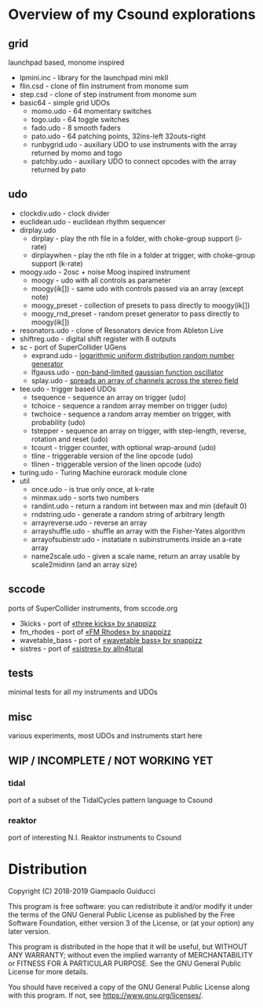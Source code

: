 #  Overview of my Csound explorations

## grid

launchpad based, monome inspired

- lpmini.inc - library for the launchpad mini mkII
- flin.csd - clone of flin instrument from monome sum
- step.csd - clone of step instrument from monome sum
- basic64 - simple grid UDOs
  - momo.udo - 64 momentary switches
  - togo.udo - 64 toggle switches
  - fado.udo - 8 smooth faders
  - pato.udo - 64 patching points, 32ins-left 32outs-right
  - runbygrid.udo - auxiliary UDO to use instruments with the array returned by momo and togo
  - patchby.udo - auxiliary UDO to connect opcodes with the array returned by pato

## udo

- clockdiv.udo - clock divider
- euclidean.udo - euclidean rhythm sequencer
- dirplay.udo
  - dirplay - play the nth file in a folder, with choke-group support (i-rate)
  - dirplaywhen - play the nth file in a folder at trigger, with choke-group support (k-rate)
- moogy.udo - 2osc + noise Moog inspired instrument
  - moogy - udo with all controls as parameter
  - moogy(ik[]) - same udo with controls passed via an array (except note)
  - moogy\_preset - collection of presets to pass directly to moogy(ik[]) 
  - moogy\_rnd\_preset - random preset generator to pass directly to moogy(ik[]) 
- resonators.udo - clone of Resonators device from Ableton Live
- shiftreg.udo - digital shift register with 8 outputs
- sc - port of SuperCollider UGens
  - exprand.udo - [logarithmic uniform distribution random number generator](http://doc.sccode.org/Classes/SimpleNumber.html#-exprand)
  - lfgauss.udo - [non-band-limited gaussian function oscillator](http://doc.sccode.org/Classes/LFGauss.html)
  - splay.udo - [spreads an array of channels across the stereo field](http://doc.sccode.org/Classes/Splay.html)
- tee.udo - trigger based UDOs
  - tsequence - sequence an array on trigger (udo)
  - tchoice - sequence a random array member on trigger (udo) 
  - twchoice - sequence a random array member on trigger, with probability (udo)
  - tstepper - sequence an array on trigger, with step-length, reverse, rotation and reset (udo) 
  - tcount - trigger counter, with optional wrap-around (udo)
  - tline - triggerable version of the line opcode (udo)
  - tlinen - triggerable version of the linen opcode (udo)
- turing.udo - Turing Machine eurorack module clone
- util
  - once.udo - is true only once, at k-rate
  - minmax.udo - sorts two numbers
  - randint.udo - return a random int between max and min (default 0)
  - rndstring.udo - generate a random string of arbitrary length
  - arrayreverse.udo - reverse an array
  - arrayshuffle.udo - shuffle an array with the Fisher-Yates algorithm
  - arrayofsubinstr.udo - instatiate n subinstruments inside an a-rate array
  - name2scale.udo - given a scale name, return an array usable by scale2midinn (and an array size)

## sccode

ports of SuperCollider instruments, from sccode.org

- 3kicks - port of [«three kicks» by snappizz](http://sccode.org/1-57g)
- fm\_rhodes - port of [«FM Rhodes» by snappizz](http://sccode.org/1-522)
- wavetable\_bass - port of [«wavetable bass» by snappizz](http://sccode.org/1-57b)
- sistres - port of [«sistres» by alln4tural](http://sccode.org/1-1Ni)

## tests
minimal tests for all my instruments and UDOs

## misc
various experiments, most UDOs and instruments start here

## WIP / INCOMPLETE / NOT WORKING YET

### tidal
port of a subset of the TidalCycles pattern language to Csound

### reaktor
port of interesting N.I. Reaktor instruments to Csound


# Distribution

Copyright (C) 2018-2019 Giampaolo Guiducci

This program is free software: you can redistribute it and/or modify
it under the terms of the GNU General Public License as published by
the Free Software Foundation, either version 3 of the License, or
(at your option) any later version.

This program is distributed in the hope that it will be useful,
but WITHOUT ANY WARRANTY; without even the implied warranty of
MERCHANTABILITY or FITNESS FOR A PARTICULAR PURPOSE.  See the
GNU General Public License for more details.

You should have received a copy of the GNU General Public License
along with this program.  If not, see <https://www.gnu.org/licenses/>.

